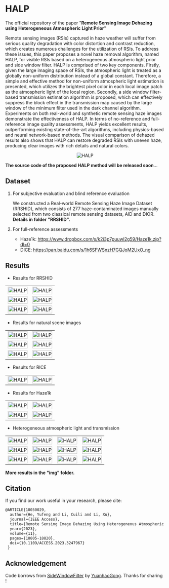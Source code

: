 # HALP
The official repository of the paper "**Remote Sensing Image Dehazing using Heterogeneous Atmospheric Light Prior**"



Remote sensing images (RSIs) captured in haze weather will suffer from serious quality degradation with color distortion and contrast reduction, which creates numerous challenges for the utilization of RSIs. To address these issues, this paper proposes a novel haze removal algorithm, named HALP, for visible RSIs based on a heterogeneous atmospheric light prior and side window filter. HALP is comprised of two key components. Firstly, given the large imaging space of RSIs, the atmospheric light is treated as a globally non-uniform distribution instead of a global constant. Therefore, a simple and effective method for non-uniform atmospheric light estimation is presented, which utilizes the brightest pixel color in each local image patch as the atmospheric light of the local region. Secondly, a side window filter-based transmission estimation algorithm is proposed, which can effectively suppress the block effect in the transmission map caused by the large window of the minimum filter used in the dark channel algorithm. Experiments on both real-world and synthetic remote sensing haze images demonstrate the effectiveness of HALP. In terms of no-reference and full-reference image quality assessments, HALP yields excellent results, outperforming existing state-of-the-art algorithms, including physics-based and neural network-based methods. The visual comparison of dehazed results also shows that HALP can restore degraded RSIs with uneven haze, producing clear images with rich details and natural colors.

<center>
<img src="./img/HALP.png" alt="HALP" />
</center>


**The source code of the proposed HALP method will be released soon**...


## Dataset
1. For subjective evaluation and blind reference evaluation

    We constructed a Real-world Remote Sensing Haze Image Dataset (RRSHID), which consists of 277 haze-contaminated images manually selected from two classical remote sensing datasets, AID and DIOR. **Details in folder "RRSHID".**
2. For full-reference assessments

      - Haze1k: https://www.dropbox.com/s/k2i3p7puuwl2g59/Haze1k.zip?dl=0
      - DICE: https://pan.baidu.com/s/1h6SFWSnzH7GQJoM2UxO_ng

  

## Results

- Results for RRSHID

<table>
<tr>
	<td><img src="./img/hazy_img/AID_industrial_37.jpg" width="100%" alt="HALP" /></td>
	<td><img src="./img/results/AID_industrial_37.jpg" width="100%" alt="HALP" /></td>
</tr>
    <tr>
	<td><img src="./img/hazy_img/DIOR_TEST_13004.jpg" width="100%" alt="HALP" /></td>
	<td><img src="./img/results/DIOR_TEST_13004.jpg" width="100%" alt="HALP" /></td>
</tr>
    <tr>
	<td><img src="./img/hazy_img/AID_church_116.jpg" width="100%" alt="HALP" /></td>
	<td><img src="./img/results/AID_church_116.jpg" width="100%" alt="HALP" /></td>
</tr>
</table>


- Results for natural scene images

<table>
<tr>
	<td><img src="./img/hazy_img/HazyDay.png" width="100%" alt="HALP" /></td>
	<td><img src="./img/results/HazyDay.png" width="100%" alt="HALP" /></td>
</tr>
<tr>
	<td><img src="./img/hazy_img/house_input.png" width="100%" alt="HALP" /></td>
	<td><img src="./img/results/house_input.png" width="100%" alt="HALP" /></td>
</tr>
<tr>
	<td><img src="./img/hazy_img/lviv_input.png" width="100%" alt="HALP" /></td>
	<td><img src="./img/results/lviv_input.png" width="100%" alt="HALP" /></td>
</tr>
</table>


- Results for RICE

<table>
<tr>
	<td><img src="./img/hazy_img/RICE_269.png" width="100%" alt="HALP" /></td>
	<td><img src="./img/results/RICE_269.png" width="100%" alt="HALP" /></td>
</tr>
</table>

- Results for Haze1k

<table>
<tr>
	<td><img src="./img/hazy_img/Haze1k_thin_375.png" width="100%" alt="HALP" /></td>
	<td><img src="./img/results/Haze1k_thin_375.png" width="100%" alt="HALP" /></td>
</tr>
<tr>
	<td><img src="./img/hazy_img/Haze1k_moderate_3.png" width="100%" alt="HALP" /></td>
	<td><img src="./img/results/Haze1k_moderate_3.png" width="100%" alt="HALP" /></td>
</tr>
</table>

- Heterogeneous atmospheric light and transmission

<table>
<tr>
	<td><img src="./img/hazy_img/AID_farmland_265.jpg" width="100%" alt="HALP" /></td>
	<td><img src="./img/results/AID_farmland_265_T.jpg" width="100%" alt="HALP" /></td>
    <td><img src="./img/results/AID_farmland_265_A.jpg" width="100%" alt="HALP" /></td>
    <td><img src="./img/results/AID_farmland_265.jpg" width="100%" alt="HALP" /></td>
</tr>
<tr>
	<td><img src="./img/hazy_img/DIOR_TEST_12035.jpg" width="100%" alt="HALP" /></td>
	<td><img src="./img/results/DIOR_TEST_12035_T.jpg" width="100%" alt="HALP" /></td>
    <td><img src="./img/results/DIOR_TEST_12035_A.jpg" width="100%" alt="HALP" /></td>
    <td><img src="./img/results/DIOR_TEST_12035.jpg" width="100%" alt="HALP" /></td>
</tr>
<tr>
	<td><img src="./img/hazy_img/DIOR_TEST_15104.jpg" width="100%" alt="HALP" /></td>
	<td><img src="./img/results/DIOR_TEST_15104_T.jpg" width="100%" alt="HALP" /></td>
    <td><img src="./img/results/DIOR_TEST_15104_A.jpg" width="100%" alt="HALP" /></td>
    <td><img src="./img/results/DIOR_TEST_15104.jpg" width="100%" alt="HALP" /></td>
</tr>
</table>


**More results in the "img" folder.**



## Citation

If you find our work useful in your research, please cite:

```tex
@ARTICLE{10050029,
  author={He, Yufeng and Li, Cuili and Li, Xu},
  journal={IEEE Access}, 
  title={Remote Sensing Image Dehazing Using Heterogeneous Atmospheric Light Prior}, 
  year={2023},
  volume={11},
  pages={18805-18820},
  doi={10.1109/ACCESS.2023.3247967}
 }
```



## Acknowledgement

Code borrows from [SideWindowFilter](https://github.com/YuanhaoGong/SideWindowFilter) by [YuanhaoGong](https://github.com/YuanhaoGong). Thanks for sharing !





